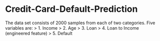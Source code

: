 # Credit-Card-Default-Prediction
The data set consists of 2000 samples from each of two categories. Five variables are: > 1. Income > 2. Age > 3. Loan > 4. Loan to Income (engineered feature) > 5. Default
